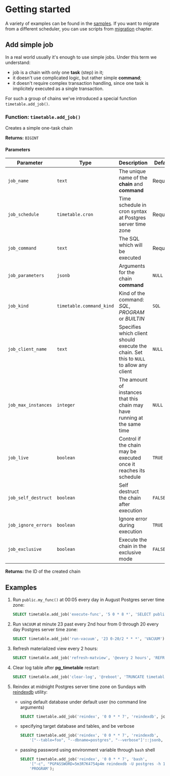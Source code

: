 # Getting started

A variety of examples can be found in the [samples](samples.md). If you want to migrate from a different scheduler, you can use scripts from [migration](migration.md) chapter.

## Add simple job

In a real world usually it's enough to use simple jobs. Under this term we understand:

* job is a chain with only one **task** (step) in it;
* it doesn't use complicated logic, but rather simple **command**;
* it doesn't require complex transaction handling, since one task is implicitely executed as a single transaction.

For such a group of chains we've introduced a special function `timetable.add_job()`.

### Function: `timetable.add_job()`

Creates a simple one-task chain

**Returns:** `BIGINT`

#### Parameters

| Parameter | Type | Description | Default |
|-----------|------|-------------|---------|
| `job_name` | `text` | The unique name of the **chain** and **command** | Required |
| `job_schedule` | `timetable.cron` | Time schedule in сron syntax at Postgres server time zone | Required |
| `job_command` | `text` | The SQL which will be executed | Required |
| `job_parameters` | `jsonb` | Arguments for the chain **command** | `NULL` |
| `job_kind` | `timetable.command_kind` | Kind of the command: *SQL*, *PROGRAM* or *BUILTIN* | `SQL` |
| `job_client_name` | `text` | Specifies which client should execute the chain. Set this to `NULL` to allow any client | `NULL` |
| `job_max_instances` | `integer` | The amount of instances that this chain may have running at the same time | `NULL` |
| `job_live` | `boolean` | Control if the chain may be executed once it reaches its schedule | `TRUE` |
| `job_self_destruct` | `boolean` | Self destruct the chain after execution | `FALSE` |
| `job_ignore_errors` | `boolean` | Ignore error during execution | `TRUE` |
| `job_exclusive` | `boolean` | Execute the chain in the exclusive mode | `FALSE` |

**Returns:** the ID of the created chain

## Examples

1. Run `public.my_func()` at 00:05 every day in August Postgres server time zone:

    ```sql
    SELECT timetable.add_job('execute-func', '5 0 * 8 *', 'SELECT public.my_func()');
    ```

2. Run `VACUUM` at minute 23 past every 2nd hour from 0 through 20 every day Postgres server time zone:

    ```sql
    SELECT timetable.add_job('run-vacuum', '23 0-20/2 * * *', 'VACUUM');
    ```

3. Refresh materialized view every 2 hours:

    ```sql
    SELECT timetable.add_job('refresh-matview', '@every 2 hours', 'REFRESH MATERIALIZED VIEW public.mat_view');
    ```

4. Clear log table after **pg_timetable** restart:

    ```sql
    SELECT timetable.add_job('clear-log', '@reboot', 'TRUNCATE timetable.log');
    ```

5. Reindex at midnight Postgres server time zone on Sundays with [reindexdb](https://www.postgresql.org/docs/current/app-reindexdb.html) utility:

    - using default database under default user (no command line arguments)
  
        ```sql
        SELECT timetable.add_job('reindex', '0 0 * * 7', 'reindexdb', job_kind := 'PROGRAM');
        ```
    
    - specifying target database and tables, and be verbose

        ```sql
        SELECT timetable.add_job('reindex', '0 0 * * 7', 'reindexdb', 
            '["--table=foo", "--dbname=postgres", "--verbose"]'::jsonb, 'PROGRAM');
        ```

    - passing password using environment variable through `bash` shell

        ```sql
        SELECT timetable.add_job('reindex', '0 0 * * 7', 'bash', 
            '["-c", "PGPASSWORD=5m3R7K4754p4m reindexdb -U postgres -h 192.168.0.221 -v"]'::jsonb, 
            'PROGRAM');
        ```